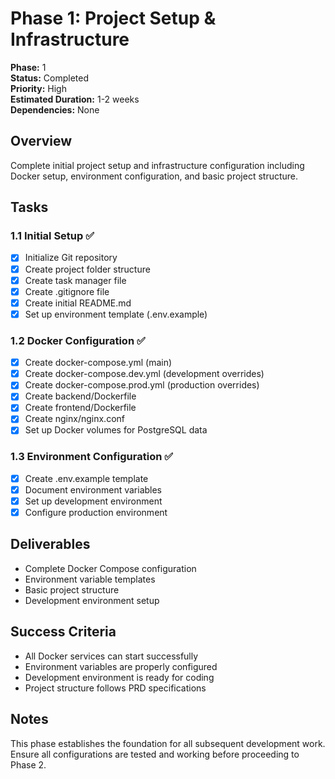 # Phase 1: Project Setup & Infrastructure

**Phase:** 1  
**Status:** Completed  
**Priority:** High  
**Estimated Duration:** 1-2 weeks  
**Dependencies:** None

## Overview
Complete initial project setup and infrastructure configuration including Docker setup, environment configuration, and basic project structure.

## Tasks

### 1.1 Initial Setup ✅
- [x] Initialize Git repository
- [x] Create project folder structure
- [x] Create task manager file
- [x] Create .gitignore file
- [x] Create initial README.md
- [x] Set up environment template (.env.example)

### 1.2 Docker Configuration ✅
- [x] Create docker-compose.yml (main)
- [x] Create docker-compose.dev.yml (development overrides)
- [x] Create docker-compose.prod.yml (production overrides)
- [x] Create backend/Dockerfile
- [x] Create frontend/Dockerfile
- [x] Create nginx/nginx.conf
- [x] Set up Docker volumes for PostgreSQL data

### 1.3 Environment Configuration ✅
- [x] Create .env.example template
- [x] Document environment variables
- [x] Set up development environment
- [x] Configure production environment

## Deliverables
- Complete Docker Compose configuration
- Environment variable templates
- Basic project structure
- Development environment setup

## Success Criteria
- All Docker services can start successfully
- Environment variables are properly configured
- Development environment is ready for coding
- Project structure follows PRD specifications

## Notes
This phase establishes the foundation for all subsequent development work. Ensure all configurations are tested and working before proceeding to Phase 2.

